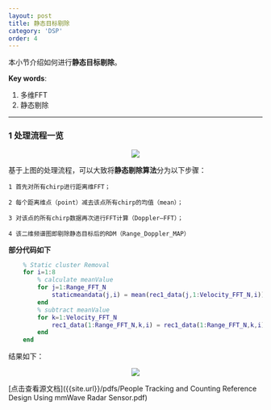 ```yaml
---
layout: post
title: 静态目标剔除
category: 'DSP'
order: 4
---
```


本小节介绍如何进行**静态目标剔除**。

**Key words**:

1. 多维FFT
2. 静态剔除

_ _ _


### **1	处理流程一览**

<div align=center>
<img src="{{site.url}}/images/static-01.png" div align=center />
</div>

基于上图的处理流程，可以大致将**静态剔除算法**分为以下步骤：

	1 首先对所有chirp进行距离维FFT；

	2 每个距离维点（point）减去该点所有chirp的均值（mean）；

	3 对该点的所有chirp数据再次进行FFT计算（Doppler—FFT）；

	4 该二维频谱图即剔除静态目标后的RDM（Range_Doppler_MAP）

**部分代码如下**
```matlab
	% Static cluster Removal 
	for i=1:8
		% calculate meanValue
		for j=1:Range_FFT_N
			staticmeandata(j,i) = mean(rec1_data(j,1:Velocity_FFT_N,i));  
		end
		% subtract meanValue
		for k=1:Velocity_FFT_N
			rec1_data(1:Range_FFT_N,k,i) = rec1_data(1:Range_FFT_N,k,i) -  staticmeandata(1:Range_FFT_N,i) ; 
		end
	end
```

结果如下：

<div align=center>
<img src="{{site.url}}/images/static-02.jpg" div align=center />
</div>

[点击查看源文档]({{site.url}}/pdfs/People Tracking and Counting Reference Design Using mmWave Radar Sensor.pdf)





